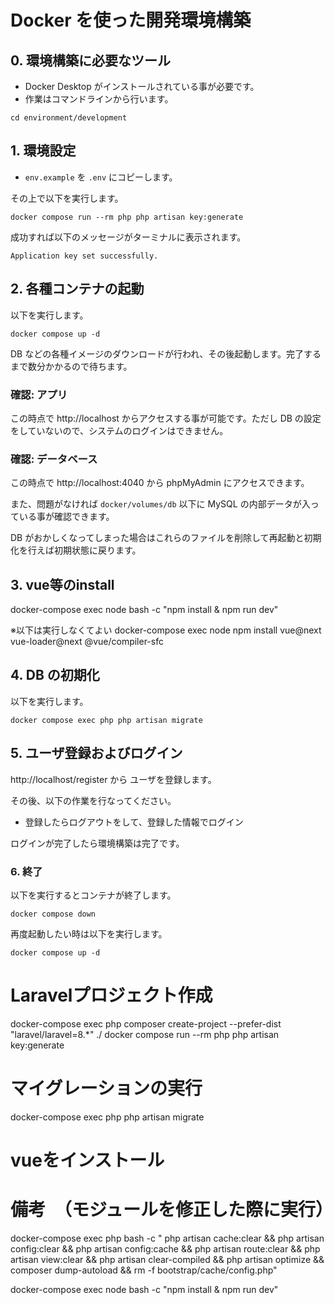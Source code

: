 # Docker を使った開発環境構築

## 0. 環境構築に必要なツール

- Docker Desktop がインストールされている事が必要です。
- 作業はコマンドラインから行います。
```
cd environment/development
```

## 1. 環境設定

- `env.example` を `.env` にコピーします。

その上で以下を実行します。

```
docker compose run --rm php php artisan key:generate
```

成功すれば以下のメッセージがターミナルに表示されます。

```
Application key set successfully.
```

## 2. 各種コンテナの起動

以下を実行します。

```
docker compose up -d
```

DB などの各種イメージのダウンロードが行われ、その後起動します。完了するまで数分かかるので待ちます。

### 確認: アプリ

この時点で http://localhost からアクセスする事が可能です。ただし DB の設定をしていないので、システムのログインはできません。


### 確認: データベース

この時点で http://localhost:4040 から phpMyAdmin にアクセスできます。

また、問題がなければ `docker/volumes/db` 以下に MySQL の内部データが入っている事が確認できます。

DB がおかしくなってしまった場合はこれらのファイルを削除して再起動と初期化を行えば初期状態に戻ります。

## 3. vue等のinstall
docker-compose exec node bash -c "npm install & npm run dev"

※以下は実行しなくてよい
docker-compose exec node npm install vue@next vue-loader@next @vue/compiler-sfc

## 4. DB の初期化

以下を実行します。

```
docker compose exec php php artisan migrate
```

## 5. ユーザ登録およびログイン

http://localhost/register から ユーザを登録します。

その後、以下の作業を行なってください。

- 登録したらログアウトをして、登録した情報でログイン

ログインが完了したら環境構築は完了です。

### 6. 終了

以下を実行するとコンテナが終了します。

```
docker compose down
```

再度起動したい時は以下を実行します。

```
docker compose up -d
```



# Laravelプロジェクト作成
docker-compose exec php composer create-project --prefer-dist "laravel/laravel=8.*" ./
docker compose run --rm php php artisan key:generate
# マイグレーションの実行
docker-compose exec php php artisan migrate

# vueをインストール


# 備考　（モジュールを修正した際に実行）

docker-compose exec php bash -c "
php artisan cache:clear &&
php artisan config:clear &&
php artisan config:cache &&
php artisan route:clear &&
php artisan view:clear &&
php artisan clear-compiled &&
php artisan optimize &&
composer dump-autoload &&
rm -f bootstrap/cache/config.php"


docker-compose exec node bash -c "npm install & npm run dev"